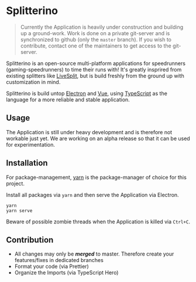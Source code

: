 # Splitterino

> Currently the Application is heavily under construction and building up a ground-work. Work is done on a private git-server and is synchronized to github (only the `master` branch).
> If you wish to contribute, contact one of the maintainers to get access to the git-server.

Splitterino is an open-source multi-platform applications for speedrunners (gaming-speedrunners) to time their runs with! It's greatly insprired from existing splitters like [LiveSplit](http://livesplit.org/), but is build freshly from the ground up with customization in mind.

Splitterino is build untop [Electron](https://electronjs.org/) and [Vue](https://vuejs.org/), using [TypeScript](https://www.typescriptlang.org/) as the language for a more reliable and stable application.

## Usage

The Application is still under heavy development and is therefore not workable just yet. We are working on an alpha release so that it can be used for experimentation.

## Installation

For package-management, [yarn](https://yarnpkg.com/) is the package-manager of choice for this project.

Install all packages via `yarn` and then serve the Application via Electron.

```
yarn
yarn serve
```

Beware of possible zombie threads when the Application is killed via `Ctrl+C`.

## Contribution

- All changes may only be ***merged*** to master. Therefore create your features/fixes in dedicated branches
- Format your code (via Prettier)
- Organize the Imports (via TypeScript Hero)